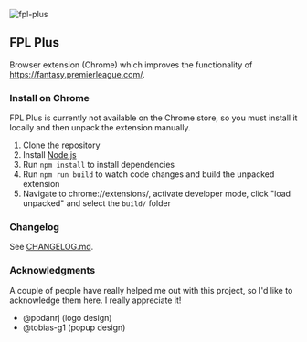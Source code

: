 ![fpl-plus](https://i.imgur.com/SHoopLa.png)

## FPL Plus
Browser extension (Chrome) which improves the functionality of https://fantasy.premierleague.com/.

### Install on Chrome

FPL Plus is currently not available on the Chrome store, so you must install it locally and then unpack the extension manually.

1. Clone the repository
2. Install [Node.js](https://nodejs.org/en/download/)
3. Run `npm install` to install dependencies
4. Run `npm run build` to watch code changes and build the unpacked extension
5. Navigate to chrome://extensions/, activate developer mode, click "load unpacked" and select the `build/` folder

### Changelog

See [CHANGELOG.md](https://github.com/amosbastian/fpl-plus/blob/master/CHANGELOG.md).

### Acknowledgments

A couple of people have really helped me out with this project, so I'd like to acknowledge them here. I really appreciate it!

* @podanrj (logo design)
* @tobias-g1 (popup design)
